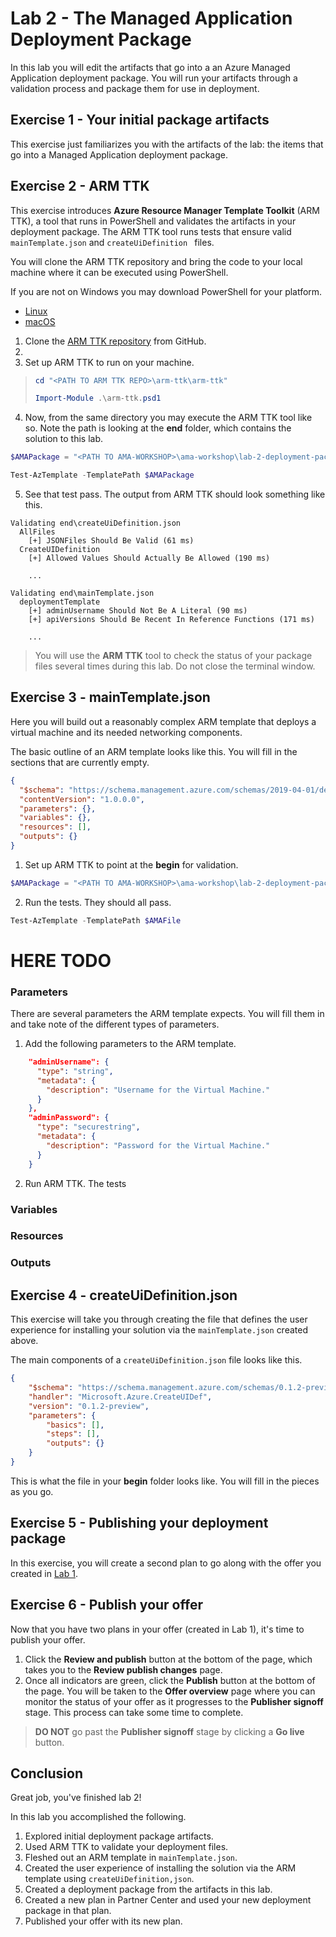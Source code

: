 # Lab 2 - The Managed Application Deployment Package

In this lab you will edit the artifacts that go into a an Azure Managed Application deployment package. You will run your artifacts through a validation process and package them for use in deployment.

## Exercise 1 - Your initial package artifacts

This exercise just familiarizes you with the artifacts of the lab: the items that go into a Managed Application deployment package.

## Exercise 2 - ARM TTK

This exercise introduces **Azure Resource Manager Template Toolkit** (ARM TTK), a tool that runs in PowerShell and validates the artifacts in your deployment package. The ARM TTK tool runs tests that ensure valid `mainTemplate.json` and `createUiDefinition ` files.

You will clone the ARM TTK repository and bring the code to your local machine where it can be executed using PowerShell. 

If you are not on Windows you may download PowerShell for your platform.

- [Linux](https://github.com/Azure/arm-ttk/blob/master/arm-ttk/README.md#running-tests-on-linux)
- [macOS](https://github.com/Azure/arm-ttk/blob/master/arm-ttk/README.md#running-tests-on-macos)

1. Clone the [ARM TTK repository](https://github.com/Azure/arm-ttk) from GitHub.
2.
3. Set up ARM TTK to run on your machine.

> ```powershell
> cd "<PATH TO ARM TTK REPO>\arm-ttk\arm-ttk"
> 
> Import-Module .\arm-ttk.psd1
> ```

4. Now, from the same directory you may execute the ARM TTK tool like so. Note the path is looking at the **end** folder, which contains the solution to this lab.

```powershell
$AMAPackage = "<PATH TO AMA-WORKSHOP>\ama-workshop\lab-2-deployment-package\assets\end"

Test-AzTemplate -TemplatePath $AMAPackage
```

5. See that test pass. The output from ARM TTK should look something like this.

```
Validating end\createUiDefinition.json
  AllFiles
    [+] JSONFiles Should Be Valid (61 ms)
  CreateUIDefinition
    [+] Allowed Values Should Actually Be Allowed (190 ms)

    ...

Validating end\mainTemplate.json
  deploymentTemplate
    [+] adminUsername Should Not Be A Literal (90 ms)
    [+] apiVersions Should Be Recent In Reference Functions (171 ms)

    ...
```

> You will use the **ARM TTK** tool to check the status of your package files several times during this lab. Do not close the terminal window.

## Exercise 3 - mainTemplate.json

Here you will build out a reasonably complex ARM template that deploys a virtual machine and its needed networking components.

The basic outline of an ARM template looks like this. You will fill in the sections that are currently empty.

```json
{
  "$schema": "https://schema.management.azure.com/schemas/2019-04-01/deploymentTemplate.json#",
  "contentVersion": "1.0.0.0",
  "parameters": {},
  "variables": {},
  "resources": [],
  "outputs": {}
}
```

1. Set up ARM TTK to point at the **begin** for validation.

 ```powershell
 $AMAPackage = "<PATH TO AMA-WORKSHOP>\ama-workshop\lab-2-deployment-package\assets\begin\"
```

2. Run the tests. They should all pass.

 ```powershell
 Test-AzTemplate -TemplatePath $AMAFile
```

# HERE TODO

### Parameters

There are several parameters the ARM template expects. You will fill them in and take note of the different types of parameters.

1. Add the following parameters to the ARM template.

```json
    "adminUsername": {
      "type": "string",
      "metadata": {
        "description": "Username for the Virtual Machine."
      }
    },
    "adminPassword": {
      "type": "securestring",
      "metadata": {
        "description": "Password for the Virtual Machine."
      }
    }
```

2. Run ARM TTK. The tests 

### Variables

### Resources

### Outputs

## Exercise 4 - createUiDefinition.json

This exercise will take you through creating the file that defines the user experience for installing your solution via the `mainTemplate.json` created above.

The main components of a `createUiDefinition.json` file looks like this.

```json
{
    "$schema": "https://schema.management.azure.com/schemas/0.1.2-preview/CreateUIDefinition.MultiVm.json#",
    "handler": "Microsoft.Azure.CreateUIDef",
    "version": "0.1.2-preview",
    "parameters": {
        "basics": [],
        "steps": [],
        "outputs": {}
    }
}
```

This is what the file in your **begin** folder looks like. You will fill in the pieces as you go.

## Exercise 5 - Publishing your deployment package

In this exercise, you will create a second plan to go along with the offer you created in [Lab 1](../lab-1-partner-center/README.md).

## Exercise 6 - Publish your offer

Now that you have two plans in your offer (created in Lab 1), it's time to publish your offer.

1. Click the **Review and publish** button at the bottom of the page, which takes you to the **Review publish changes** page.
2. Once all indicators are green, click the **Publish** button at the bottom of the page. You will be taken to the **Offer overview** page where you can monitor the status of your offer as it progresses to the **Publisher signoff** stage. This process can take some time to complete.

> **DO NOT** go past the **Publisher signoff** stage by clicking a **Go live** button.


## Conclusion

Great job, you've finished lab 2! 

In this lab you accomplished the following.

1. Explored initial deployment package artifacts.
2. Used ARM TTK to validate your deployment files.
3. Fleshed out an ARM template in `mainTemplate.json`.
4. Created the user experience of installing the solution via the ARM template using `createUiDefinition,json`.
5. Created a deployment package from the artifacts in this lab.
6. Created a new plan in Partner Center and used your new deployment package in that plan.
7. Published your offer with its new plan.
